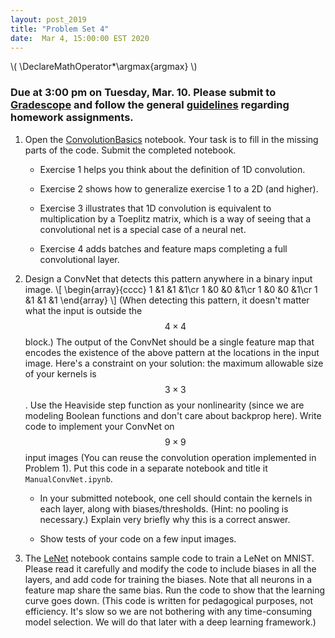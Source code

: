 ```yaml
---
layout: post_2019
title: "Problem Set 4"
date:  Mar 4, 15:00:00 EST 2020
---
```

\\(
\DeclareMathOperator*\argmax{argmax}
\\)

### Due at 3:00 pm on Tuesday, Mar. 10. Please submit to [Gradescope](https://www.gradescope.com/courses/87954/assignments/377110) and follow the general [guidelines](https://cos485.github.io/2020/02/03/homework-guidelines.html) regarding homework assignments.

1. Open the [ConvolutionBasics](https://colab.research.google.com/drive/1Uq7ofdLl9CkceFJi5ZIrr1wjz8g9ljbD) notebook. Your task is to fill in the missing parts of the code.  Submit the completed notebook.
   - Exercise 1 helps you think about the definition of 1D convolution.

   - Exercise 2 shows how to generalize exercise 1 to a 2D (and higher).

   - Exercise 3 illustrates that 1D convolution is equivalent to multiplication by a Toeplitz matrix, which is a way of seeing that a convolutional net is a special case of a neural net. 

   - Exercise 4 adds batches and feature maps completing a full convolutional layer.
   
2. Design a ConvNet that detects this pattern anywhere in a binary input image.
\\[
\begin{array}{cccc}
1 &1 &1 &1\cr
1 &0 &0 &1\cr
1 &0 &0 &1\cr
1 &1 &1 &1
\end{array}
\\]
(When detecting this pattern, it doesn't matter what the input is outside the $$4\times 4$$ block.)
The output of the ConvNet should be a single feature map that encodes the existence of the above pattern at the locations in the input image.  Here's a constraint on your solution: the maximum allowable size of your kernels is $$3\times 3$$.  Use the Heaviside step function as your nonlinearity (since we are modeling Boolean functions and don't care about backprop here). Write code to implement your ConvNet on $$9\times 9$$ input images (You can reuse the convolution operation implemented in Problem 1). Put this code in a separate notebook and title it `ManualConvNet.ipynb`.

   - In your submitted notebook, one cell should contain the kernels in each layer, along with biases/thresholds. (Hint: no pooling is necessary.)  Explain very briefly why this is a correct answer.
 
   - Show tests of your code on a few input images.

3. The [LeNet](https://colab.research.google.com/drive/1Neif4TvzrHj9NUEaoZS2Y24HX5tVZFxo) notebook contains sample code to train a LeNet on MNIST. Please read it carefully and modify the code to include biases in all the layers, and add code for training the biases. Note that all neurons in a feature map share the same bias. Run the code to show that the learning curve goes down. (This code is written for pedagogical purposes, not efficiency. It's slow so we are not bothering with any time-consuming model selection.  We will do that later with a deep learning framework.)
